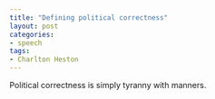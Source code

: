 ```yaml
---
title: "Defining political correctness"
layout: post
categories:
- speech
tags:
- Charlton Heston
---
```


Political correctness is simply tyranny with manners.